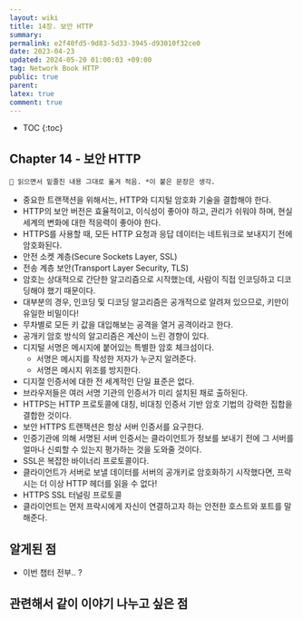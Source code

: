 ```yaml
---
layout: wiki
title: 14장. 보안 HTTP
summary: 
permalink: e2f40fd5-9d83-5d33-3945-d93010f32ce0
date: 2023-04-23
updated: 2024-05-20 01:00:03 +09:00
tag: Network Book HTTP
public: true
parent: 
latex: true
comment: true
---
```


* TOC
{:toc}

## Chapter 14 - 보안 HTTP

```
📌 읽으면서 밑줄친 내용 그대로 옮겨 적음. *이 붙은 문장은 생각.
```

- 중요한 트랜잭션을 위해서는, HTTP와 디지털 암호화 기술을 결합해야 한다.
- HTTP의 보안 버전은 효율적이고, 이식성이 좋아야 하고, 관리가 쉬워야 하며, 현실 세계의 변화에 대한 적응력이 좋아야 한다.
- HTTPS를 사용할 때, 모든 HTTP 요청과 응답 데이터는 네트워크로 보내지기 전에 암호화된다.
- 안전 소켓 계층(Secure Sockets Layer, SSL)
- 전송 계층 보안(Transport Layer Security, TLS)
- 암호는 상대적으로 간단한 알고리즘으로 시작했는데, 사람이 직접 인코딩하고 디코딩해야 했기 때문이다.
- 대부분의 경우, 인코딩 및 디코딩 알고리즘은 공개적으로 알려져 있으므로, 키만이 유일한 비밀이다!
- 무차별로 모든 키 값을 대입해보는 공격을 열거 공격이라고 한다.
- 공개키 암호 방식의 알고리즘은 계산이 느린 경향이 있다.
- 디지털 서명은 메시지에 붙어있는 특별한 암호 체크섬이다.
	- 서명은 메시지를 작성한 저자가 누군지 알려준다.
	- 서명은 메시지 위조를 방지한다.
- 디지절 인증서에 대한 전 세계적인 단일 표준은 없다.
- 브라우저들은 여러 서명 기관의 인증서가 미리 설치된 채로 출하된다.
- HTTPS는 HTTP 프로토콜에 대칭, 비대칭 인증서 기반 암호 기법의 강력한 집합을 결합한 것이다.
- 보안 HTTPS 트랜잭션은 항상 서버 인증서를 요구한다.
- 인증기관에 의해 서명된 서버 인증서는 클라이언트가 정보를 보내기 전에 그 서버를 얼마나 신뢰할 수 있는지 평가하는 것을 도와줄 것이다.
- SSL은 복잡한 바이너리 프로토콜이다.
- 클라이언트가 서버로 보낼 데이터를 서버의 공개키로 암호화하기 시작했다면, 프락시는 더 이상 HTTP 헤더를 읽을 수 없다!
- HTTPS SSL 터널링 프로토콜
- 클라이언트는 먼저 프락시에게 자신이 연결하고자 하는 안전한 호스트와 포트를 말해준다.

## 알게된 점

- 이번 챕터 전부.. ?

## 관련해서 같이 이야기 나누고 싶은 점


